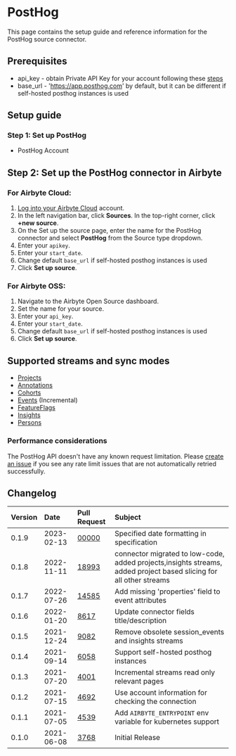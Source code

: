 # PostHog

This page contains the setup guide and reference information for the PostHog source connector.

## Prerequisites

* api_key - obtain Private API Key for your account following these [steps](https://posthog.com/docs/api/overview#how-to-obtain-a-personal-api-key)
* base_url - 'https://app.posthog.com' by default, but it can be different if self-hosted posthog instances is used 

## Setup guide
### Step 1: Set up PostHog

* PostHog Account

## Step 2: Set up the PostHog connector in Airbyte

### For Airbyte Cloud:

1. [Log into your Airbyte Cloud](https://cloud.airbyte.io/workspaces) account.
2. In the left navigation bar, click **Sources**. In the top-right corner, click **+new source**.
3. On the Set up the source page, enter the name for the PostHog connector and select **PostHog** from the Source type dropdown.
4. Enter your `apikey`.
5. Enter your `start_date`. 
6. Change default `base_url` if self-hosted posthog instances is used
7. Click **Set up source**.

### For Airbyte OSS:

1. Navigate to the Airbyte Open Source dashboard.
2. Set the name for your source. 
3. Enter your `api_key`.
4. Enter your `start_date`. 
5. Change default `base_url` if self-hosted posthog instances is used
6. Click **Set up source**.

## Supported streams and sync modes

* [Projects](https://posthog.com/docs/api/projects)
* [Annotations](https://posthog.com/docs/api/annotations)
* [Cohorts](https://posthog.com/docs/api/cohorts)
* [Events](https://posthog.com/docs/api/events) \(Incremental\)
* [FeatureFlags](https://posthog.com/docs/api/feature-flags)
* [Insights](https://posthog.com/docs/api/insights)
* [Persons](https://posthog.com/docs/api/people)

### Performance considerations

The PostHog API doesn't have any known request limitation.
Please [create an issue](https://github.com/airbytehq/airbyte/issues) if you see any rate limit issues that are not automatically retried successfully.

## Changelog

| Version | Date       | Pull Request | Subject                                                                                                            |
|:--------|:-----------| :--- |:-------------------------------------------------------------------------------------------------------------------|
| 0.1.9   | 2023-02-13 | [00000](https://github.com/airbytehq/airbyte/pull/00000) | Specified date formatting in specification   |
| 0.1.8   | 2022-11-11 | [18993](https://github.com/airbytehq/airbyte/pull/18993) | connector migrated to low-code, added projects,insights streams, added project based slicing for all other streams |
| 0.1.7   | 2022-07-26 | [14585](https://github.com/airbytehq/airbyte/pull/14585) | Add missing 'properties' field to event attributes                                                                 |
| 0.1.6   | 2022-01-20 | [8617](https://github.com/airbytehq/airbyte/pull/8617) | Update connector fields title/description                                                                          |
| 0.1.5   | 2021-12-24 | [9082](https://github.com/airbytehq/airbyte/pull/9082) | Remove obsolete session_events and insights streams                                                                |
| 0.1.4   | 2021-09-14 | [6058](https://github.com/airbytehq/airbyte/pull/6058) | Support self-hosted posthog instances                                                                              |
| 0.1.3   | 2021-07-20 | [4001](https://github.com/airbytehq/airbyte/pull/4001) | Incremental streams read only relevant pages                                                                       |
| 0.1.2   | 2021-07-15 | [4692](https://github.com/airbytehq/airbyte/pull/4692) | Use account information for checking the connection                                                                |
| 0.1.1   | 2021-07-05 | [4539](https://github.com/airbytehq/airbyte/pull/4539) | Add `AIRBYTE_ENTRYPOINT` env variable for kubernetes support                                                       |
| 0.1.0   | 2021-06-08 | [3768](https://github.com/airbytehq/airbyte/pull/3768) | Initial Release                                                                                                    |
